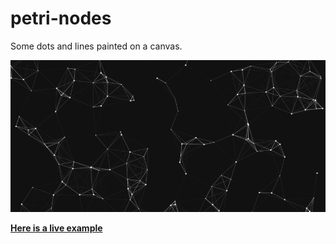 # petri-nodes
Some dots and lines painted on a canvas.

[![Screenshot](screenshot.png)][live]

**[Here is a live example][live]**

[live]: https://germanfr.github.io/petri-nodes
